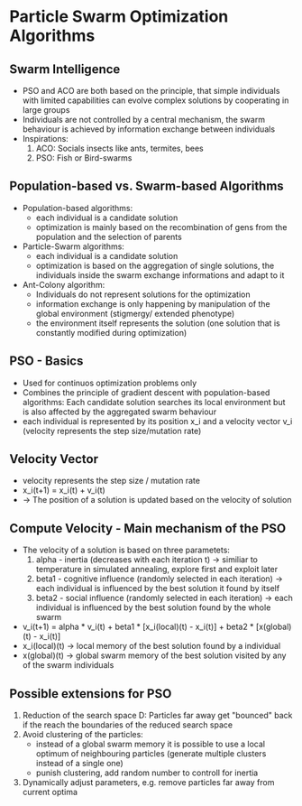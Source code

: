 # Particle Swarm Optimization Algorithms


## Swarm Intelligence
- PSO and ACO are both based on the principle, that simple individuals with limited capabilities can evolve complex solutions by cooperating in large groups
- Individuals are not controlled by a central mechanism, the swarm behaviour is achieved by information exchange between individuals 
- Inspirations:
	1. ACO: Socials insects like ants, termites, bees
	2. PSO: Fish or Bird-swarms


## Population-based vs. Swarm-based Algorithms
- Population-based algorithms:
	- each individual is a candidate solution
	- optimization is mainly based on the recombination of gens from the population and the selection of parents
- Particle-Swarm algorithms:
	- each individual is a candidate solution
	- optimization is based on the aggregation of single solutions, the individuals inside the swarm exchange informations and adapt to it
- Ant-Colony algorithm:
	- Individuals do not represent solutions for the optimization
	- information exchange is only happening by manipulation of the global environment (stigmergy/ extended phenotype)
	- the environment itself represents the solution (one solution that is constantly modified during optimization)
	

## PSO - Basics
- Used for continuos optimization problems only
- Combines the principle of gradient descent with population-based algorithms: Each candidate solution searches its local environment but is also affected by the aggregated swarm behaviour
- each individual is represented by its position x_i and a velocity vector v_i (velocity represents the step size/mutation rate)


## Velocity Vector
- velocity represents the step size / mutation rate
- x_i(t+1) = x_i(t) + v_i(t)
- -> The position of a solution is updated based on the velocity of solution


## Compute Velocity - Main mechanism of the PSO
- The velocity of a solution is based on three parametets:
	1. alpha - inertia (decreases with each iteration t) 			-> similiar to temperature in simulated annealing, explore first and exploit later
	2. beta1 - cognitive influence (randomly selected in each iteration)	-> each individual is influenced by the best solution it found by itself
	3. beta2 - social influence (randomly selected in each iteration)	-> each individual is influenced by  the best solution found by the whole swarm
- v_i(t+1) = alpha * v_i(t) + beta1 * [x_i(local)(t) - x_i(t)] + beta2 * [x(global)(t) - x_i(t)]
- x_i(local)(t) -> local memory of the best solution found by a individual
- x(global)(t)  -> global swarm memory of the best solution visited by any of the swarm individuals
  
## Possible extensions for PSO
1. Reduction of the search space D: Particles far away get "bounced" back if the reach the boundaries of the reduced search space
2. Avoid clustering of the particles:
	- instead of a global swarm memory it is possible to use a local optimum of neighbouring particles (generate multiple clusters instead of a single one)
	- punish clustering, add random number to controll for inertia
3. Dynamically adjust parameters, e.g. remove particles far away from current optima 





